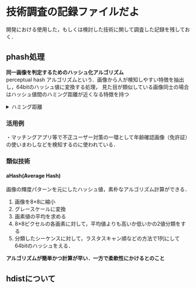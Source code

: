 # 技術調査の記録ファイルだよ
開発における使用した，もしくは検討した技術に関して調査した記録を残しておく．

## phash処理
**同一画像を判定するためのハッシュ化アルゴリズム**  
perceptual hash アルゴリズムという．画像から人が検知しやすい特徴を抽出し，64bitのハッシュ値に変換する処理，
見た目が類似している画像同士の場合はハッシュ値間のハミング距離が近くなる特徴を持つ



<details><summary>ハミング距離</summary>



ハミング距離とは，ハッシュ値の各桁同士を見比べて異なる個数のことです．
</details>


### 活用例
・マッチングアプリ等で不正ユーザー対策の一環として年齢確認画像（免許証）の使いまわしなどを検知するのに使われている．

### 類似技術
#### aHash(Average Hash)
画像の輝度パターンを元にしたハッシュ値，素朴なアルゴリズム計算ができる．
1. 画像を8×8に縮小
2. グレースケールに変換
3. 画素値の平均を求める
4. 8×8ピクセルの各画素に対して，平均値よりも高いか低いかの2値分類をする
5. 分類したシーケンスに対して，ラスタスキャン順などの方法で1列にして64bitのハッシュをえる．


**アルゴリズムが簡単かつ計算が早い．一方で柔軟性にかけるとのこと**


## hdistについて